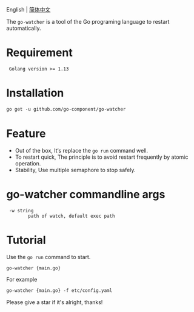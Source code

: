 English | [简体中文](README.md)

The `go-watcher` is a  tool of the Go programing language to restart automatically.
# Requirement
```shell
 Golang version >= 1.13
```

# Installation
```html
go get -u github.com/go-component/go-watcher
```

# Feature
*  Out of the box, It‘s replace the `go run` command well.
*  To restart quick, The principle is to avoid restart frequently by atomic operation.
*  Stability, Use multiple semaphore to stop safely.

# go-watcher commandline args

```shell
 -w string
        path of watch, default exec path
```


# Tutorial

Use the `go run` command to start.

```html
go-watcher {main.go}
```

For example

```html
go-watcher {main.go} -f etc/config.yaml
```

Please give a star if it's alright, thanks!
